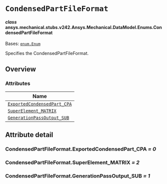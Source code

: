 # `CondensedPartFileFormat`



#### *class* ansys.mechanical.stubs.v242.Ansys.Mechanical.DataModel.Enums.CondensedPartFileFormat

Bases: [`enum.Enum`](https://docs.python.org/3/library/enum.html#enum.Enum)

Specifies the CondensedPartFileFormat.

<!-- !! processed by numpydoc !! -->

<a id="overview"></a>

## Overview

### Attributes

| Name |
| ------------------------------------------------------------------------------------- |
| [`ExportedCondensedPart_CPA`](#CondensedPartFileFormat.ExportedCondensedPart_CPA) |
| [`SuperElement_MATRIX`](#CondensedPartFileFormat.SuperElement_MATRIX) |
| [`GenerationPassOutput_SUB`](#CondensedPartFileFormat.GenerationPassOutput_SUB) |

<a id="attribute-detail"></a>

## Attribute detail

<a id="CondensedPartFileFormat.ExportedCondensedPart_CPA"></a>

### CondensedPartFileFormat.ExportedCondensedPart_CPA *= 0*

<a id="CondensedPartFileFormat.SuperElement_MATRIX"></a>

### CondensedPartFileFormat.SuperElement_MATRIX *= 2*

<a id="CondensedPartFileFormat.GenerationPassOutput_SUB"></a>

### CondensedPartFileFormat.GenerationPassOutput_SUB *= 1*


